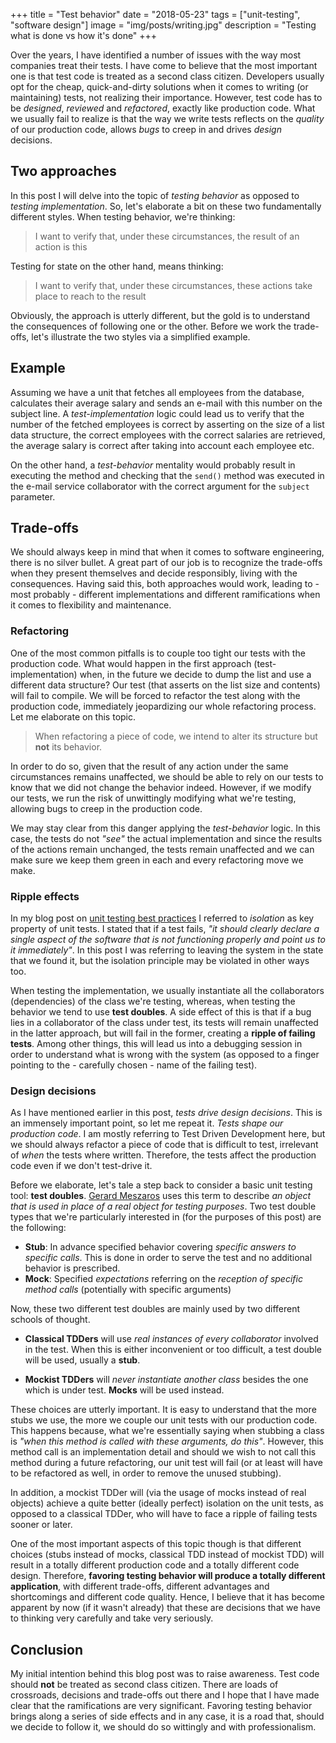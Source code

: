 +++
title = "Test behavior"
date = "2018-05-23"
tags = ["unit-testing", "software design"]
image = "img/posts/writing.jpg"
description = "Testing what is done vs how it's done"
+++

Over the years, I have identified a number of issues with the way most companies treat their tests. I have come to believe that the most important one is that test code is treated as a second class citizen. Developers usually opt for the cheap, quick-and-dirty solutions when it comes to writing (or maintaining) tests, not realizing their importance. However, test code has to be *designed*, *reviewed* and *refactored*, exactly like production code. What we usually fail to realize is that the way we write tests reflects on the *quality* of our production code, allows *bugs* to creep in and drives *design* decisions.

## Two approaches

In this post I will delve into the topic of *testing behavior* as opposed to *testing implementation*. So, let's elaborate a bit on these two fundamentally different styles. When testing behavior, we're thinking:

> I want to verify that, under these circumstances, the result of an action is this

Testing for state on the other hand, means thinking:

> I want to verify that, under these circumstances, these actions take place to reach to the result

Obviously, the approach is utterly different, but the gold is to understand the consequences of following one or the other. Before we work the trade-offs, let's illustrate the two styles via a simplified example.

## Example

Assuming we have a unit that fetches all employees from the database, calculates their average salary and sends an e-mail with this number on the subject line. A *test-implementation* logic could lead us to verify that the number of the fetched employees is correct by asserting on the size of a list data structure, the correct employees with the correct salaries are retrieved, the average salary is correct after taking into account each employee etc.

On the other hand, a *test-behavior* mentality would probably result in executing the method and checking that the `send()` method was executed in the e-mail service collaborator with the correct argument for the `subject` parameter.

## Trade-offs

We should always keep in mind that when it comes to software engineering, there is no silver bullet. A great part of our job is to recognize the trade-offs when they present themselves and decide responsibly, living with the consequences. Having said this, both approaches would work, leading to - most probably - different implementations and different ramifications when it comes to flexibility and maintenance.

### Refactoring

One of the most common pitfalls is to couple too tight our tests with the production code. What would happen in the first approach (test-implementation) when, in the future we decide to dump the list and use a different data structure? Our test (that asserts on the list size and contents) will fail to compile. We will be forced to refactor the test along with the production code, immediately jeopardizing our whole refactoring process. Let me elaborate on this topic.

> When refactoring a piece of code, we intend to alter its structure but **not** its behavior.

In order to do so, given that the result of any action under the same circumstances remains unaffected, we should be able to rely on our tests to know that we did not change the behavior indeed. However, if we modify our tests, we run the risk of unwittingly modifying what we're testing, allowing bugs to creep in the production code.

We may stay clear from this danger applying the *test-behavior* logic. In this case, the tests do not *"see"* the actual implementation and since the results of the actions remain unchanged, the tests remain unaffected and we can make sure we keep them green in each and every refactoring move we make.

### Ripple effects

In my blog post on [unit testing best practices](https://nvoulgaris.com/unit-testing-best-practices) I referred to *isolation* as key property of unit tests. I stated that if a test fails, *"it should clearly declare a single aspect of the software that is not functioning properly and point us to it immediately"*. In this post I was referring to leaving the system in the state that we found it, but the isolation principle may be violated in other ways too.

When testing the implementation, we usually instantiate all the collaborators (dependencies) of the class we're testing, whereas, when testing the behavior we tend to use **test doubles**. A side effect of this is that if a bug lies in a collaborator of the class under test, its tests will remain unaffected in the latter approach, but will fail in the former, creating a **ripple of failing tests**. Among other things, this will lead us into a debugging session in order to understand what is wrong with the system (as opposed to a finger pointing to the - carefully chosen - name of the failing test).

### Design decisions

As I have mentioned earlier in this post, *tests drive design decisions*. This is an immensely important point, so let me repeat it. *Tests shape our production code*. I am mostly referring to Test Driven Development here, but we should always refactor a piece of code that is difficult to test, irrelevant of *when* the tests where written. Therefore, the tests affect the production code even if we don't test-drive it.

Before we elaborate, let's tale a step back to consider a basic unit testing tool: **test doubles**. [Gerard Meszaros](https://www.goodreads.com/author/show/193408.Gerard_Meszaros) uses this term to describe *an object that is used in place of a real object for testing purposes*. Two test double types that we're particularly interested in (for the purposes of this post) are the following:

 * **Stub**: In advance specified behavior covering *specific answers to specific calls*. This is done in order to serve the test and no additional behavior is prescribed.
 * **Mock**: Specified *expectations* referring on the *reception of specific method calls* (potentially with specific arguments)

Now, these two different test doubles are mainly used by two different schools of thought.

 * **Classical TDDers** will use *real instances of every collaborator* involved in the test. When this is either inconvenient or too difficult, a test double will be used, usually a **stub**.

 * **Mockist TDDers** will *never instantiate another class* besides the one which is under test. **Mocks** will be used instead.

These choices are utterly important. It is easy to understand that the more stubs we use, the more we couple our unit tests with our production code. This happens because, what we're essentially saying when stubbing a class is *"when this method is called with these arguments, do this"*. However, this method call is an implementation detail and should we wish to not call this method during a future refactoring, our unit test will fail (or at least will have to be refactored as well, in order to remove the unused stubbing).

In addition, a mockist TDDer will (via the usage of mocks instead of real objects) achieve a quite better (ideally perfect) isolation on the unit tests, as opposed to a classical TDDer, who will have to face a ripple of failing tests sooner or later.

One of the most important aspects of this topic though is that different choices (stubs instead of mocks, classical TDD instead of mockist TDD) will result in a totally different production code and a totally different code design. Therefore, **favoring testing behavior will produce a totally different application**, with different trade-offs, different advantages and shortcomings and different code quality. Hence, I believe that it has become apparent by now (if it wasn't already) that these are decisions that we have to thinking very carefully and take very seriously.

## Conclusion

My initial intention behind this blog post was to raise awareness. Test code should **not** be treated as second class citizen. There are loads of crossroads, decisions and trade-offs out there and I hope that I have made clear that the ramifications are very significant. Favoring testing behavior brings along a series of side effects and in any case, it is a road that, should we decide to follow it, we should do so wittingly and with professionalism.
